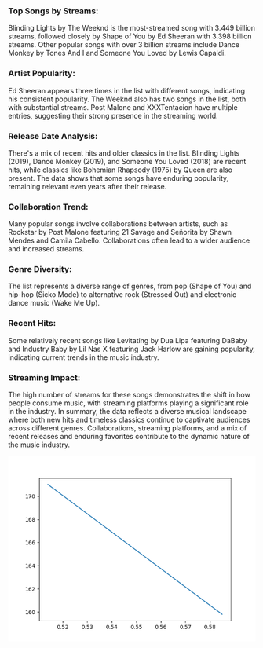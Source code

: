 ### Top Songs by Streams:
Blinding Lights by The Weeknd is the most-streamed song with 3.449 billion streams, followed closely by Shape of You by Ed Sheeran with 3.398 billion streams.
Other popular songs with over 3 billion streams include Dance Monkey by Tones And I and Someone You Loved by Lewis Capaldi.
### Artist Popularity:
Ed Sheeran appears three times in the list with different songs, indicating his consistent popularity.
The Weeknd also has two songs in the list, both with substantial streams.
Post Malone and XXXTentacion have multiple entries, suggesting their strong presence in the streaming world.
### Release Date Analysis:
There's a mix of recent hits and older classics in the list. Blinding Lights (2019), Dance Monkey (2019), and Someone You Loved (2018) are recent hits, while classics like Bohemian Rhapsody (1975) by Queen are also present.
The data shows that some songs have enduring popularity, remaining relevant even years after their release.
### Collaboration Trend:
Many popular songs involve collaborations between artists, such as Rockstar by Post Malone featuring 21 Savage and Señorita by Shawn Mendes and Camila Cabello. Collaborations often lead to a wider audience and increased streams.
### Genre Diversity:
The list represents a diverse range of genres, from pop (Shape of You) and hip-hop (Sicko Mode) to alternative rock (Stressed Out) and electronic dance music (Wake Me Up).
### Recent Hits:
Some relatively recent songs like Levitating by Dua Lipa featuring DaBaby and Industry Baby by Lil Nas X featuring Jack Harlow are gaining popularity, indicating current trends in the music industry.
### Streaming Impact:
The high number of streams for these songs demonstrates the shift in how people consume music, with streaming platforms playing a significant role in the industry.
In summary, the data reflects a diverse musical landscape where both new hits and timeless classics continue to captivate audiences across different genres. Collaborations, streaming platforms, and a mix of recent releases and enduring favorites contribute to the dynamic nature of the music industry.

![simple-plot](Images/simple--plot.png)
